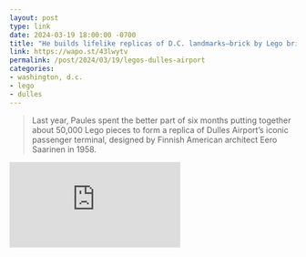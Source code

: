 ```yaml
---
layout: post
type: link
date: 2024-03-19 18:00:00 -0700
title: "He builds lifelike replicas of D.C. landmarks—brick by Lego brick"
link: https://wapo.st/43lwytv
permalink: /post/2024/03/19/legos-dulles-airport
categories: 
- washington, d.c.
- lego
- dulles
---
```

<blockquote>Last year, Paules spent the better part of six months putting together about 50,000 Lego pieces to form a replica of Dulles Airport’s iconic passenger terminal, designed by Finnish American architect Eero Saarinen in 1958.</blockquote>

![](https://www.washingtonpost.com/wp-apps/imrs.php?src=https://arc-anglerfish-washpost-prod-washpost.s3.amazonaws.com/public/VYAESSJDLQIO64EQIV5EY2F4UY_size-normalized.JPG&w=1440&impolicy=high_res)